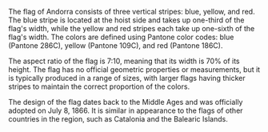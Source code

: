 The flag of Andorra consists of three vertical stripes: blue, yellow, and red. The blue stripe is located at the hoist side and takes up one-third of the flag's width, while the yellow and red stripes each take up one-sixth of the flag's width. The colors are defined using Pantone color codes: blue (Pantone 286C), yellow (Pantone 109C), and red (Pantone 186C). 

The aspect ratio of the flag is 7:10, meaning that its width is 70% of its height. The flag has no official geometric properties or measurements, but it is typically produced in a range of sizes, with larger flags having thicker stripes to maintain the correct proportion of the colors. 

The design of the flag dates back to the Middle Ages and was officially adopted on July 8, 1866. It is similar in appearance to the flags of other countries in the region, such as Catalonia and the Balearic Islands.